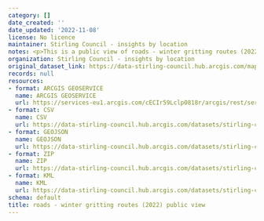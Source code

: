 ```yaml
---
category: []
date_created: ''
date_updated: '2022-11-08'
license: No licence
maintainer: Stirling Council - insights by location
notes: <p>This is a public view of roads - winter gritting routes (2022)</p>
organization: Stirling Council - insights by location
original_dataset_link: https://data-stirling-council.hub.arcgis.com/maps/stirling-council::roads-winter-gritting-routes-2022-public-view
records: null
resources:
- format: ARCGIS GEOSERVICE
  name: ARCGIS GEOSERVICE
  url: https://services-eu1.arcgis.com/cECIr59LclpO818r/arcgis/rest/services/Gritting_Routes_2022_view/FeatureServer/0
- format: CSV
  name: CSV
  url: https://data-stirling-council.hub.arcgis.com/datasets/stirling-council::roads-winter-gritting-routes-2022-public-view.csv?outSR=%7B%22latestWkid%22%3A27700%2C%22wkid%22%3A27700%7D
- format: GEOJSON
  name: GEOJSON
  url: https://data-stirling-council.hub.arcgis.com/datasets/stirling-council::roads-winter-gritting-routes-2022-public-view.geojson?outSR=%7B%22latestWkid%22%3A27700%2C%22wkid%22%3A27700%7D
- format: ZIP
  name: ZIP
  url: https://data-stirling-council.hub.arcgis.com/datasets/stirling-council::roads-winter-gritting-routes-2022-public-view.zip?outSR=%7B%22latestWkid%22%3A27700%2C%22wkid%22%3A27700%7D
- format: KML
  name: KML
  url: https://data-stirling-council.hub.arcgis.com/datasets/stirling-council::roads-winter-gritting-routes-2022-public-view.kml?outSR=%7B%22latestWkid%22%3A27700%2C%22wkid%22%3A27700%7D
schema: default
title: roads - winter gritting routes (2022) public view
---
```

